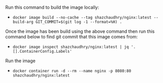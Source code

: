 Run this command to build the image locally:
- `docker image build --no-cache --tag shazchaudhry/nginx:latest --build-arg GIT_COMMIT=$(git log -1 --format=%H) .`

Once the image has been build using the above command then run this command below to find git commit that this image comes from:
- `docker image inspect shazchaudhry/nginx:latest | jq '.[].ContainerConfig.Labels'`

Run the image
- `docker container run -d --rm --name nginx -p 8080:80 shazchaudhry/nginx:latest`
